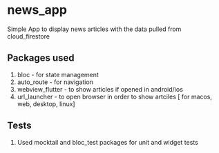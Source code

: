 # news_app

Simple App to display news articles with the data pulled from cloud_firestore 

## Packages used

1. bloc - for state management
2. auto_route - for navigation
3. webview_flutter - to show articles if opened in android/ios 
4. url_launcher - to open browser in order to show artciles [ for macos, web, desktop, linux]

## Tests
1. Used mocktail and bloc_test packages for unit and widget tests

